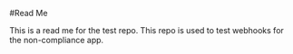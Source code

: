 #Read Me

This is a read me for the test repo. 
This repo is used to test webhooks for the non-compliance app.